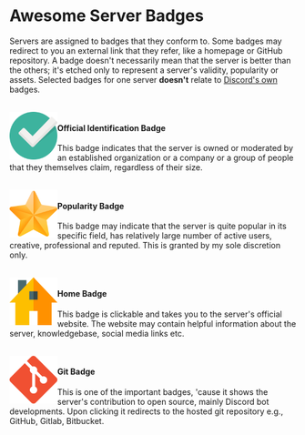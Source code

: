 # Awesome Server Badges
Servers are assigned to badges that they conform to. Some badges may redirect to you an external link that they refer, like a homepage or GitHub repository. A badge doesn't necessarily mean that the server is better than the others; it's etched only to represent a server's validity, popularity or assets. Selected badges for one server **doesn't** relate to [Discord's own](https://discordia.me/en/badges) badges.

<br>

<img align="left" height="84px" width="84px" alt="Badge for Officially owned Server" src="images/badges/official_512px.png" />

#### Official Identification Badge
This badge indicates that the server is owned or moderated by an established organization or a company or a group of people that they themselves claim, regardless of their size. 

<br>

<img align="left" height="84px" width="84px" alt="Badge for Exceptional Servers" src="images/badges/prime_512px.png" />

#### Popularity Badge
This badge may indicate that the server is quite popular in its specific field, has relatively large number of active users, creative, professional and reputed. This is granted by my sole discretion only. 

<br>

<img align="left" height="84px" width="84px" alt="Badge for owning a Website" src="images/badges/homepage_512px.png" />

#### Home Badge
This badge is clickable and takes you to the server's official website. The website may contain helpful information about the server, knowledgebase, social media links etc.

<br>

<img align="left" height="84px" width="84px" alt="Badge for owning a Website" src="images/badges/git_512px.png" />

#### Git Badge
This is one of the important badges, 'cause it shows the server's contribution to open source, mainly Discord bot developments. Upon clicking it redirects to the hosted git repository e.g., GitHub, Gitlab, Bitbucket. 
